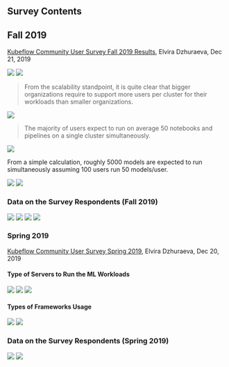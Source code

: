 ## Survey Contents

## Fall 2019

[Kubeflow Community User Survey Fall 2019 Results](https://medium.com/kubeflow/kubeflow-community-user-survey-fall-2019-a84776c71743), Elvira Dzhuraeva, Dec 21, 2019 



<img src="https://miro.medium.com/max/1200/0*2YbBJuFBwAYeHErH">

<img src="https://miro.medium.com/max/1200/0*dbTsww8d4FNVjO8G">

> From the scalability standpoint, it is quite clear that bigger organizations require to support more users per cluster for their workloads than smaller organizations.

<img src="https://miro.medium.com/max/1200/0*t1ee3ACRRDjZmgi2">

>  The majority of users expect to run on average 50 notebooks and pipelines on a single cluster simultaneously.

<img src="https://miro.medium.com/max/1200/0*lTb4zNR2veyCZSmb">

From a simple calculation, roughly 5000 models are expected to run simultaneously assuming 100 users run 50 models/user. 



<img src="https://miro.medium.com/max/1200/0*CP6woLPvi9ePwcVW">

<img src="https://miro.medium.com/max/1600/0*BW_ubsPzizfLIu7_">

### Data on the Survey Respondents (Fall 2019)

<img src="https://miro.medium.com/max/1269/0*HelBxrqO0m-h6Fp-">

<img src="https://miro.medium.com/max/1366/0*5aP2xRih_Y_n5yfF">

<img src="https://miro.medium.com/max/1600/0*X23LCSCy-euTkPYd">

<img src="https://miro.medium.com/max/1289/0*ElledoaqR930v_02">

### Spring 2019

[Kubeflow Community User Survey Spring 2019](https://medium.com/kubeflow/kubeflow-community-user-survey-spring-2019-44f86c794e67), Elvira Dzhuraeva, Dec 20, 2019

#### Type of Servers to Run the ML Workloads

<img src="https://miro.medium.com/max/1200/0*ZGVQ1tzvfxW98OSm">

<img src="https://miro.medium.com/max/1200/0*kpsbPyO6vxUppKH4">

<img src="https://miro.medium.com/max/1200/0*WVlBH2Srq2m66Oou">

#### Types of Frameworks Usage

<img src="https://miro.medium.com/max/1600/0*JE7lzaHX-SeWLErh">

<img src="https://miro.medium.com/max/1349/0*a2_Hm2ng7sefW7Kp">

### Data on the Survey Respondents (Spring 2019)

<img src="https://miro.medium.com/max/1412/0*zxg7nbal237hiWA8">

<img src="https://miro.medium.com/max/1200/0*KeqShgjtewGe9O5S">

